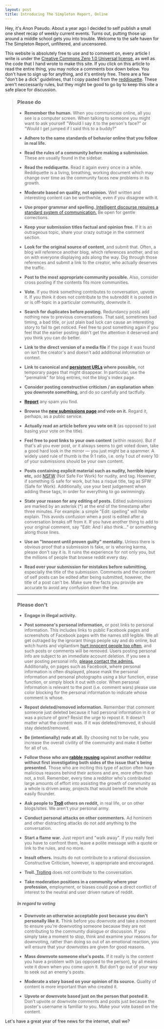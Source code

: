 ```yaml
---
layout: post
title: Introducing The Simpleton Report, Online
---
```


Hey, it's Anon Pseudo. About a year ago I decided to self publish a small one sheet recap of weekly current events. Turns out, putting those up around a middle school gets you into trouble. Welcome to the safe haven for The Simpleton Report, unfiltered, and uncensored.

This website is absolutely free to use and to comment on, every article I write is under the [Creative Commons Zero 1.0 Universal license](https://github.com/thesimpletonreport/thesimpletonreport.github.com/blob/master/LICENSE.md), as well as the code that I hand wrote to make this site. If you click on this article to read the entire thing, you may notice a comments box down below. You don't have to sign up for anything, and it's entirely free. There are a few "don't be a dick" guidelines, that I copy pasted from the [reddiquette](https://www.reddit.com/wiki/reddiquette). These aren't neccessarily rules, but they might be good to go by to keep this site a safe place for discussion.

> ### Please  do
> 
> *   **Remember the human.** When you communicate online, all you see is a computer screen. When talking to someone you might want to ask
> yourself "Would I say it to the person's face?" or "Would I get jumped
> if I said this to a buddy?"
> 
> *   **Adhere to the same standards of behavior online that you follow in real life.**
> 
> *   **Read the rules of a community before making a submission.** These are usually found in the sidebar.
> 
> *   **Read the reddiquette.** Read it again every once in a while. Reddiquette is a living, breathing, working document which may change
> over time as the community faces new problems in its growth.
> 
> *   **Moderate based on quality, not opinion.** Well written and interesting content can be worthwhile, even if you disagree with it.
> 
> *   **Use proper grammar and spelling.**[ Intelligent discourse requires a standard system of
> communication.](http://reddit.com/info/1mbhv/comments) Be open for
> gentle corrections.
> 
> *   **Keep your submission titles factual and opinion free.** If it is an outrageous topic, share your crazy outrage in the comment section.
> 
> *   **Look for the original source of content**, and submit that. Often, a blog will reference another blog, which references another,
> and so on with everyone displaying ads along the way. Dig through
> those references and submit a link to the creator, who actually
> deserves the traffic.
> 
> *   **Post to the most appropriate community possible.** Also, consider cross posting if the contents fits more communities.
> 
> *   **Vote.** If you think something contributes to conversation, upvote it. If you think it does not contribute to the subreddit it is
> posted in or is off-topic in a particular community, downvote it.
> 
> *   **Search for duplicates before posting.** Redundancy posts add nothing new to previous conversations. That said, sometimes bad
> timing, a bad title, or just plain bad luck can cause an interesting
> story to fail to get noticed. Feel free to post something again if you
> feel that the earlier posting didn't get the attention it deserved and
> you think you can do better.
> 
> *   **Link to the direct version of a media file** if the page it was found on isn't the creator's and doesn't add additional information or
> context.
> 
> *   **Link to canonical and [persistent URLs](http://www.w3.org/Provider/Style/URI.html) where possible,** not
> temporary pages that might disappear. In particular, use the
> "permalink" for blog entries, not the blog's index page.
> 
> *   **Consider posting constructive criticism / an explanation when you downvote something,** and do so carefully and tactfully.
> 
> *   **[ Report](http://www.reddit.com/r/spam)** any spam you find.
> 
> *   **Browse the [ new submissions page](http://www.reddit.com/new/) and vote on it.** Regard it, perhaps, as a public service.
> 
> *   **Actually read an article before you vote on it** (as opposed to just basing your vote on the title).
> 
> *   **Feel free to post links to your own content** (within reason). But if that's all you ever post, or it always seems to get voted down,
> take a good hard look in the mirror &#8212; you just might be a
> spammer. A widely used rule of thumb is the 9:1 ratio, i.e. only 1 out
> of every 10 of your submissions should be your own content.
> 
> *   **Posts containing explicit material such as nudity, horrible injury etc,** add [NSFW](/wiki/help/faqs/nsfw) (Not Safe For Work) for
> nudity, and tag. However, if something IS safe for work, but has a
> risqu&#233; title, tag as SFW (Safe for Work). Additionally, use your
> best judgement when adding these tags, in order for everything to go
> swimmingly.
> 
> *   **State your reason for any editing of posts.** Edited submissions are marked by an asterisk (\*) at the end of the timestamp after three
> minutes. For example: a simple "Edit: spelling" will help explain.
> This avoids confusion when a post is edited after a conversation
> breaks off from it. If you have another thing to add to your original
> comment, say "Edit: And I also think..." or something along those
> lines.
> 
> *   **Use an "Innocent until proven guilty" mentality.** Unless there is obvious proof that a submission is fake, or is whoring karma,
> please don't say it is. It ruins the experience for not only you, but
> the millions of people that browse reddit every day.
> 
> *   **Read over your submission for mistakes before submitting**, especially the title of the submission. Comments and the content of
> self posts can be edited after being submitted, however, the title of
> a post can't be. Make sure the facts you provide are accurate to avoid
> any confusion down the line.
> 
> ---
> 
> ### Please  don't
> 
> *   **Engage in illegal activity.**
> 
> *   **Post someone's personal information,** or post links to personal information. This includes links to public Facebook pages and
> screenshots of Facebook pages with the names still legible. We all get
> outraged by the ignorant things people say and do online, but witch
> hunts and vigilantism [ hurt innocent people too
> often](http://www.reddit.com/r/reddit.com/comments/d7m1c/dear_internet_vigilantes_and_lynch_mobs/),
> and such posts or comments will be removed. Users posting personal
> info are subject to an immediate account deletion. If you see a user
> posting personal info, [ please contact the
> admins.](http://www.reddit.com/message/compose?to=%23reddit.com&subject=posting%20of%20personal%20info)
> Additionally, on pages such as Facebook, where personal information is
> often displayed, please mask the personal information and personal
> photographs using a blur function, erase function, or simply block it
> out with color. When personal information is relevant to the post
> (i.e. comment wars) please use color blocking for the personal
> information to indicate whose comment is whose.
> 
> *  **Repost deleted/removed information.** Remember that comment someone just deleted because it had personal information in it or was
> a picture of gore? Resist the urge to repost it. It doesn't matter
> what the content was. If it was deleted/removed, it should stay
> deleted/removed.
> 
> *   **Be (intentionally) rude at all.** By choosing not to be rude, you increase the overall civility of the community and make it better
> for all of us.
> 
> *   **Follow those who are [ rabble rousing](http://en.wiktionary.org/wiki/rabble) against another
> redditor without first investigating both sides of the issue that's
> being presented.** Those who are inciting this type of action often
> have malicious reasons behind their actions and are, more often than
> not, a troll. Remember, every time a redditor who's contributed large
> amounts of effort into assisting the growth of community as a whole is
> driven away, projects that would benefit the whole easily flounder.
> 
> *   **Ask people to [ Troll](http://en.wikipedia.org/wiki/Troll_%28Internet%29) others on
> reddit,** in real life, or on other blogs/sites. We aren't your
> personal army.
> 
> *   **Conduct personal attacks on other commenters.** Ad hominem and other distracting attacks do not add anything to the conversation.
> 
> *   **Start a flame war.** Just report and "walk away". If you really feel you have to confront them, leave a polite message with a quote or
> link to the rules, and no more.
> 
> *   **Insult others.** Insults do not contribute to a rational discussion. Constructive Criticism, however, is appropriate and
> encouraged.
> 
> *   **Troll.**[ Trolling](http://en.wikipedia.org/wiki/Troll_%28Internet%29) does not
> contribute to the conversation.
> 
> *   **Take moderation positions in a community where your profession,** employment, or biases could pose a direct conflict of
> interest to the neutral and user driven nature of reddit.
> 
> ##### In regard to voting
> 
> *   **Downvote an otherwise acceptable post because you don't personally like it.** Think before you downvote and take a moment to
> ensure you're downvoting someone because they are not contributing to
> the community dialogue or discussion. If you simply take a moment to
> stop, think and examine your reasons for downvoting, rather than doing
> so out of an emotional reaction, you will ensure that your downvotes
> are given for good reasons.
> 
> *   **Mass downvote someone else's posts.** If it really is the content you have a problem with (as opposed to the person), by all
> means vote it down when you come upon it. But don't go out of your way
> to seek out an enemy's posts.
> 
> *   **Moderate a story based on your opinion of its source.** Quality of content is more important than who created it.
> 
> *   **Upvote or downvote based just on the person that posted it.** Don't upvote or downvote comments and posts just because the poster's
> username is familiar to you. Make your vote based on the content.

Let's have a great year of free news for the internet, shall we?
